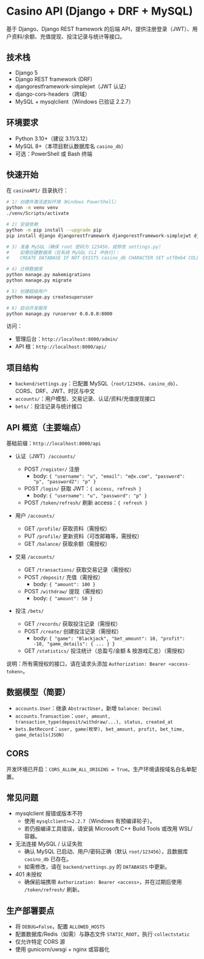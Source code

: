 # Casino API (Django + DRF + MySQL)

基于 Django、Django REST framework 的后端 API，提供注册登录（JWT）、用户资料/余额、充值提现、投注记录与统计等接口。

## 技术栈
- Django 5
- Django REST framework (DRF)
- djangorestframework-simplejwt（JWT 认证）
- django-cors-headers（跨域）
- MySQL + mysqlclient（Windows 已验证 2.2.7）

## 环境要求
- Python 3.10+（建议 3.11/3.12）
- MySQL 8+（本项目默认数据库名 `casino_db`）
- 可选：PowerShell 或 Bash 终端

## 快速开始
在 `casinoAPI/` 目录执行：

```bash
# 1) 创建并激活虚拟环境（Windows PowerShell）
python -m venv venv
./venv/Scripts/activate

# 2) 安装依赖
python -m pip install --upgrade pip
pip install django djangorestframework djangorestframework-simplejwt django-cors-headers mysqlclient

# 3) 准备 MySQL（确保 root 密码为 123456，或修改 settings.py）
#    如需创建数据库（在系统 MySQL CLI 中执行）：
#    CREATE DATABASE IF NOT EXISTS casino_db CHARACTER SET utf8mb4 COLLATE utf8mb4_unicode_ci;

# 4) 迁移数据库
python manage.py makemigrations
python manage.py migrate

# 5) 创建超级用户
python manage.py createsuperuser

# 6) 启动开发服务
python manage.py runserver 0.0.0.0:8000
```

访问：
- 管理后台：`http://localhost:8000/admin/`
- API 根：`http://localhost:8000/api/`

## 项目结构
- `backend/settings.py`：已配置 MySQL（`root/123456`、`casino_db`）、CORS、DRF、JWT、时区与中文
- `accounts/`：用户模型、交易记录、认证/资料/充值提现接口
- `bets/`：投注记录与统计接口

## API 概览（主要端点）
基础前缀：`http://localhost:8000/api`

- 认证（JWT）`/accounts/`
  - POST `/register/` 注册
    - body: `{ "username": "u", "email": "e@x.com", "password": "p", "password2": "p" }`
  - POST `/login/` 获取 JWT：`{ access, refresh }`
    - body: `{ "username": "u", "password": "p" }`
  - POST `/token/refresh/` 刷新 access：`{ refresh }`

- 用户 `/accounts/`
  - GET `/profile/` 获取资料（需授权）
  - PUT `/profile/` 更新资料（可改邮箱等，需授权）
  - GET `/balance/` 获取余额（需授权）

- 交易 `/accounts/`
  - GET `/transactions/` 获取交易记录（需授权）
  - POST `/deposit/` 充值（需授权）
    - body: `{ "amount": 100 }`
  - POST `/withdraw/` 提现（需授权）
    - body: `{ "amount": 50 }`

- 投注 `/bets/`
  - GET `/records/` 获取投注记录（需授权）
  - POST `/create/` 创建投注记录（需授权）
    - body: `{ "game": "Blackjack", "bet_amount": 10, "profit": -10, "game_details": { ... } }`
  - GET `/statistics/` 投注统计（总盈亏/金额 & 按游戏汇总）（需授权）

说明：所有需授权的接口，请在请求头添加 `Authorization: Bearer <access-token>`。

## 数据模型（简要）
- `accounts.User`：继承 `AbstractUser`，新增 `balance: Decimal`
- `accounts.Transaction`：`user, amount, transaction_type(deposit/withdraw/...), status, created_at`
- `bets.BetRecord`：`user, game(枚举), bet_amount, profit, bet_time, game_details(JSON)`

## CORS
开发环境已开启：`CORS_ALLOW_ALL_ORIGINS = True`。生产环境请按域名白名单配置。

## 常见问题
- mysqlclient 报错或版本不符
  - 使用 `mysqlclient>=2.2.7`（Windows 有预编译轮子）。
  - 若仍报编译工具错误，请安装 Microsoft C++ Build Tools 或改用 WSL/容器。
- 无法连接 MySQL / 认证失败
  - 确认 MySQL 已启动、用户/密码正确（默认 `root/123456`），且数据库 `casino_db` 已存在。
  - 如需修改，请在 `backend/settings.py` 的 `DATABASES` 中更新。
- 401 未授权
  - 确保前端携带 `Authorization: Bearer <access>`，并在过期后使用 `/token/refresh/` 刷新。

## 生产部署要点
- 将 `DEBUG=False`，配置 `ALLOWED_HOSTS`
- 配置数据库/Redis（如需）与静态文件 `STATIC_ROOT`，执行 `collectstatic`
- 仅允许特定 CORS 源
- 使用 gunicorn/uwsgi + nginx 或容器化 